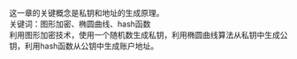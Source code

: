 这一章的关键概念是私钥和地址的生成原理。  
关键词：图形加密、椭圆曲线、hash函数  
利用图形加密技术，使用一个随机数生成私钥，利用椭圆曲线算法从私钥中生成公钥，利用hash函数从公钥中生成账户地址。
